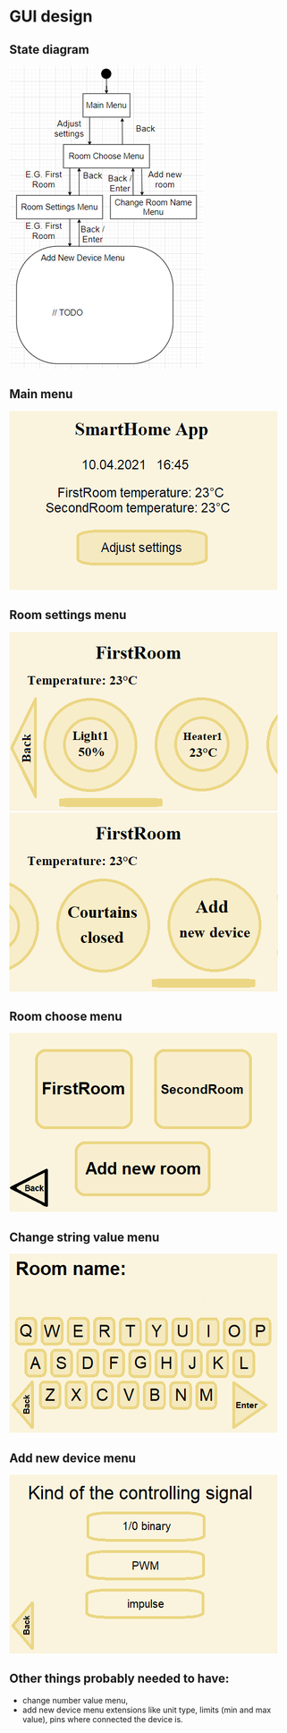 # GUI design
## State diagram
![StateDiagram](assets/StateDiagram.png)

## Main menu
![MainMenu](assets/GUIVisualization/MainMenu.png)

## Room settings menu
![RoomSettingsMenu](assets/GUIVisualization/RoomSettingsMenu.png)  
![RoomSettingsMenu2](assets/GUIVisualization/RoomSettingsMenu2.png)

## Room choose menu
![RoomChooseMenu](assets/GUIVisualization/RoomChooseMenu.png)

## Change string value menu
![ChangeStringValueMenu](assets/GUIVisualization/ChangeStringValueMenu.png)

## Add new device menu
![AddNewDeviceMenu](assets/GUIVisualization/AddNewDeviceMenu.png)

## Other things probably needed to have:
* change number value menu,
* add new device menu extensions like unit type, limits (min and max value), pins where connected the device is.
